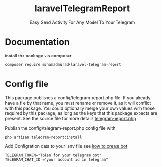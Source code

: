 <h1 align="center">laravelTelegramReport</h1>
<p align="center">Easy Send Activity For Any Model To Your Telegram</p>

# Documentation

install the package via composer

```
composer require mohamadmurad/laravel-telegram-report
```

# Config file
This package publishes a config/telegram-report.php file.
If you already have a file by that name, you must rename or remove it, as it will conflict with this package.
You could optionally merge your own values with those required by this package, as long as the keys that this package expects are present.
See the source file for more details <a href="https://github.com/mohamadmurad/laravelTelegramReport/blob/main/config/telegram-report.php">telegram-report.php</a>

Publish the config/telegram-report.php config file with:

```
php artisan telegram-report:install
```

Add Configration data to your .env file
see  <a href="https://core.telegram.org/bots#3-how-do-i-create-a-bot">how to create bot</a>
```
TELEGRAM_TOKEN="Token for your telegram bot"  
TELEGRAM_CHAT_ID ="your account id in telegram"
```
